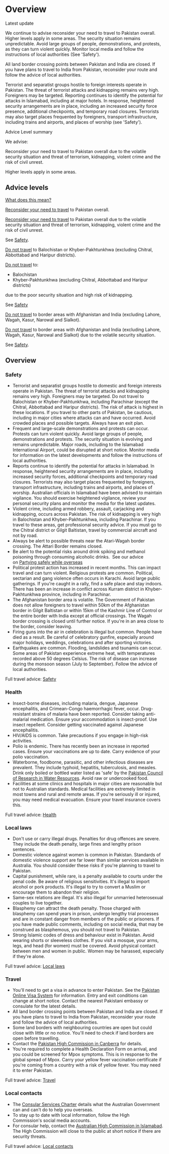 # Overview

Latest update

We continue to advise reconsider your need to travel to Pakistan overall. Higher levels apply in some areas. The security situation remains unpredictable. Avoid large groups of people, demonstrations, and protests, as they can turn violent quickly. Monitor local media and follow the instructions of local authorities (See 'Safety').  
  
All land border crossing points between Pakistan and India are closed. If you have plans to travel to India from Pakistan, reconsider your route and follow the advice of local authorities.  
  
Terrorist and separatist groups hostile to foreign interests operate in Pakistan. The threat of terrorist attacks and kidnapping remains very high. Foreigners may be targeted. Reporting continues to identify the potential for attacks in Islamabad, including at major hotels. In response, heightened security arrangements are in place, including an increased security force presence, additional checkpoints, and temporary road closures. Terrorists may also target places frequented by foreigners, transport infrastructure, including trains and airports, and places of worship (see 'Safety').

Advice Level summary

We advise:

Reconsider your need to travel to Pakistan overall due to the volatile security situation and threat of terrorism, kidnapping, violent crime and the risk of civil unrest.

Higher levels apply in some areas.

## Advice levels

[What does this mean?](/before-you-go/travel-advice-explained/)

[Reconsider your need to travel](https://www.smartraveller.gov.au/consular-services/travel-advice-explained#level3) to Pakistan overall.

[Reconsider your need to travel](https://www.smartraveller.gov.au/consular-services/travel-advice-explained#level3) to Pakistan overall due to the volatile security situation and threat of terrorism, kidnapping, violent crime and the risk of civil unrest.

See [Safety](#safety).

[Do not travel](https://www.smartraveller.gov.au/consular-services/travel-advice-explained#level4) to Balochistan or Khyber-Pakhtunkhwa (excluding Chitral, Abbottabad and Haripur districts).

[Do not travel](https://www.smartraveller.gov.au/consular-services/travel-advice-explained#level4) to:

* Balochistan
* Khyber-Pakhtunkhwa (excluding Chitral, Abbottabad and Haripur districts)

due to the poor security situation and high risk of kidnapping.

See [Safety](#safety)

[Do not travel](https://www.smartraveller.gov.au/consular-services/travel-advice-explained#level4) to border areas with Afghanistan and India (excluding Lahore, Wagah, Kasur, Narowal and Sialkot).

[Do not travel](https://www.smartraveller.gov.au/consular-services/travel-advice-explained#level4) to border areas with Afghanistan and India (excluding Lahore, Wagah, Kasur, Narowal and Sialkot) due to the volatile security situation.

See [Safety](#safety).

## Overview

### Safety

* Terrorist and separatist groups hostile to domestic and foreign interests operate in Pakistan. The threat of terrorist attacks and kidnapping remains very high. Foreigners may be targeted. Do not travel to Balochistan or Khyber-Pakhtunkhwa, including Parachinar (except the Chitral, Abbottabad and Haripur districts). The risk of attack is highest in these locations. If you travel to other parts of Pakistan, be cautious, including in major cities where attacks can and have occurred. Avoid crowded places and possible targets. Always have an exit plan.
* Frequent and large-scale demonstrations and protests can occur. Protests can turn violent quickly. Avoid large groups of people, demonstrations and protests. The security situation is evolving and remains unpredictable. Major roads, including to the Islamabad International Airport, could be disrupted at short notice. Monitor media for information on the latest developments and follow the instructions of local authorities.
* Reports continue to identify the potential for attacks in Islamabad. In response, heightened security arrangements are in place, including increased security forces, additional checkpoints and temporary road closures. Terrorists may also target places frequented by foreigners, transport infrastructure, including trains and airports, and places of worship. Australian officials in Islamabad have been advised to maintain vigilance. You should exercise heightened vigilance, review your personal security plans and monitor the media for the latest updates.
* Violent crime, including armed robbery, assault, carjacking and kidnapping, occurs across Pakistan. The risk of kidnapping is very high in Balochistan and Khyber-Pakhtunkhwa, including Parachinar. If you travel to these areas, get professional security advice. If you must go to the Chitral district or Gilgit Baltistan, travel by commercial aircraft and not by road.
* Always be alert to possible threats near the Atari-Wagah border crossing. The Attari Border remains closed.
* Be alert to the potential risks around drink spiking and methanol poisoning through consuming alcoholic drinks.  See our advice on [Partying safely while overseas](https://www.smartraveller.gov.au/before-you-go/safety/partying)
* Political protest action has increased in recent months. This can impact travel and can turn violent. Religious protests are common. Political, sectarian and gang violence often occurs in Karachi. Avoid large public gatherings. If you're caught in a rally, find a safe place and stay indoors. There has been an increase in conflict across Kurram district in Khyber-Pakhtunkhwa province, including in Parachinar.
* The Afghanistan border area is volatile. The Government of Pakistan does not allow foreigners to travel within 50km of the Afghanistan border in Gilgit Baltistan or within 15km of the Kashmir Line of Control or the entire border with India except at official crossings. The Wagah border crossing is closed until further notice. If you're in an area close to the border, consider leaving.
* Firing guns into the air in celebration is illegal but common. People have died as a result. Be careful of celebratory gunfire, especially around major holidays, weddings, celebrations and after sporting victories.
* Earthquakes are common. Flooding, landslides and tsunamis can occur. Some areas of Pakistan experience extreme heat, with temperatures recorded above 50 degrees Celsius. The risk of disease can increase during the monsoon season (July to September). Follow the advice of local authorities.

Full travel advice: [Safety](#safety)

### Health

* Insect-borne diseases, including malaria, dengue, Japanese encephalitis, and Crimean-Congo haemorrhagic fever, occur. Drug-resistant strains of malaria have been reported. Consider taking anti-malarial medication. Ensure your accommodation is insect-proof. Use insect repellent. Consider getting vaccinated against Japanese encephalitis.
* HIV/AIDS is common. Take precautions if you engage in high-risk activities.
* Polio is endemic. There has recently been an increase in reported cases. Ensure your vaccinations are up to date. Carry evidence of your polio vaccination.
* Waterborne, foodborne, parasitic, and other infectious diseases are prevalent. They include typhoid, hepatitis, tuberculosis, and measles. Drink only boiled or bottled water listed as 'safe' by the [Pakistan Council of Research in Water Resources](https://www.pcrwr.gov.pk/). Avoid raw or undercooked food.
* Facilities at some clinics and hospitals in major cities are reasonable but not to Australian standards. Medical facilities are extremely limited in most towns and rural and remote areas. If you're seriously ill or injured, you may need medical evacuation. Ensure your travel insurance covers this.

Full travel advice: [Health](#health)

### Local laws

* Don't use or carry illegal drugs. Penalties for drug offences are severe. They include the death penalty, large fines and lengthy prison sentences.
* Domestic violence against women is common in Pakistan. Standards of domestic violence support are far lower than similar services available in Australia. You should consider these risks if you're planning to travel to Pakistan.
* Capital punishment, while rare, is a penalty available to courts under the penal code. Be aware of religious sensitivities. It's illegal to import alcohol or pork products. It's illegal to try to convert a Muslim or encourage them to abandon their religion.
* Same-sex relations are illegal. It's also illegal for unmarried heterosexual couples to live together.
* Blasphemy can attract the death penalty. Those charged with blasphemy can spend years in prison, undergo lengthy trial processes and are in constant danger from members of the public or prisoners. If you have made public comments, including on social media, that may be construed as blasphemous, you should not travel to Pakistan.
* Strong Islamic codes of dress and behaviour exist in Pakistan. Avoid wearing shorts or sleeveless clothes. If you visit a mosque, your arms, legs, and head (for women) must be covered. Avoid physical contact between men and women in public. Women may be harassed, especially if they're alone.

Full travel advice: [Local laws](#local-laws)

### Travel

* You'll need to get a visa in advance to enter Pakistan. See the [Pakistan Online Visa System](https://visa.nadra.gov.pk/) for information. Entry and exit conditions can change at short notice. Contact the nearest Pakistani embassy or consulate for the latest details.
* All land border crossing points between Pakistan and India are closed. If you have plans to travel to India from Pakistan, reconsider your route and follow the advice of local authorities.
* Some land borders with neighbouring countries are open but could close with little or no notice. You'll need to check if land borders are open before travelling.
* Contact the [Pakistan High Commission in Canberra](http://www.pakistan.org.au/) for details.
* You're required to complete a Health Declaration Form on arrival, and you could be screened for Mpox symptoms. This is in response to the global spread of Mpox. Carry your yellow fever vaccination certificate if you're coming from a country with a risk of yellow fever. You may need it to enter Pakistan.

Full travel advice: [Travel](#travel)

### Local contacts

* The [Consular Services Charter](/node/46) details what the Australian Government can and can't do to help you overseas.
* To stay up to date with local information, follow the High Commission's social media accounts.
* For consular help, contact the [Australian High Commission in Islamabad](http://pakistan.highcommission.gov.au/islm/home.html). The High Commission will close to the public at short notice if there are security threats.

Full travel advice: [Local contacts](#local-contacts)